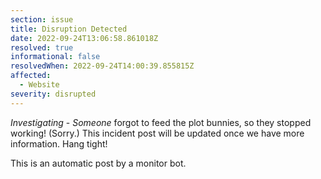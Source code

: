 ```yaml
---
section: issue
title: Disruption Detected
date: 2022-09-24T13:06:58.861018Z
resolved: true
informational: false
resolvedWhen: 2022-09-24T14:00:39.855815Z
affected:
  - Website
severity: disrupted
---
```

*Investigating* - _Someone_ forgot to feed the plot bunnies, so they stopped working! (Sorry.) This incident post will be updated once we have more information. Hang tight!

This is an automatic post by a monitor bot.
        